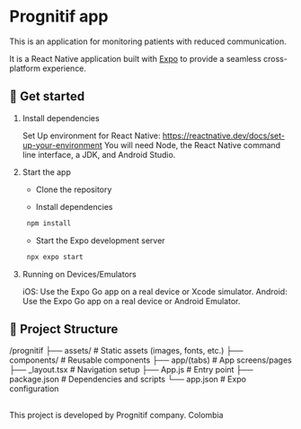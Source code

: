 # Prognitif app 

This is an application for monitoring patients with reduced communication. 

It is a React Native application built with [Expo](https://expo.dev) to provide a seamless cross-platform experience.

## 🚀 Get started

1. Install dependencies

   Set Up environment for React Native: https://reactnative.dev/docs/set-up-your-environment
   You will need Node, the React Native command line interface, a JDK, and Android Studio.
   
3. Start the app
   
   - Clone the repository
     
   - Install dependencies
     
   ```bash
    npm install
   ```
   
   - Start the Expo development server
     
   ```bash
    npx expo start
   ```
   
4. Running on Devices/Emulators
   
   iOS: Use the Expo Go app on a real device or Xcode simulator.
   Android: Use the Expo Go app on a real device or Android Emulator.

## 📂 Project Structure

/prognitif
├── assets/        # Static assets (images, fonts, etc.)
├── components/    # Reusable components
├── app/(tabs)     # App screens/pages
├── _layout.tsx    # Navigation setup
├── App.js         # Entry point
├── package.json   # Dependencies and scripts
└── app.json       # Expo configuration
 
## 
This project is developed by Prognitif company.
Colombia
